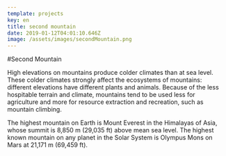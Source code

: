 ```yaml
---
template: projects
key: en
title: second mountain
date: 2019-01-12T04:01:10.646Z
image: /assets/images/secondMountain.png
---
```


#Second Mountain

High elevations on mountains produce colder climates than at sea level. These colder climates strongly affect the ecosystems of mountains: different elevations have different plants and animals. Because of the less hospitable terrain and climate, mountains tend to be used less for agriculture and more for resource extraction and recreation, such as mountain climbing.

The highest mountain on Earth is Mount Everest in the Himalayas of Asia, whose summit is 8,850 m (29,035 ft) above mean sea level. The highest known mountain on any planet in the Solar System is Olympus Mons on Mars at 21,171 m (69,459 ft).
